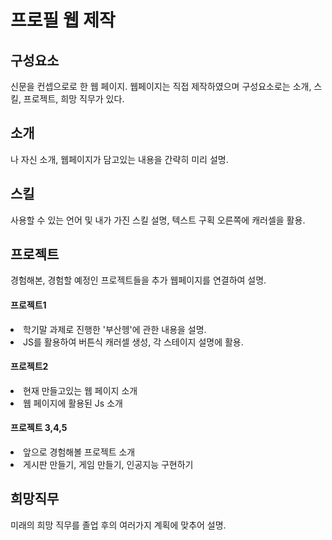 <h1>프로필 웹 제작</h1>
  <h2>구성요소</h2>
  <p>신문을 컨셉으로로 한 웹 페이지. 웹페이지는 직접 제작하였으며 구성요소로는 소개, 스킬, 프로젝트, 희망 직무가 있다.</p>
  <h2>소개</h2>
  <p>나 자신 소개, 웹페이지가 담고있는 내용을 간략히 미리 설명.</p></p>
  <h2>스킬</h2>  
  <p>사용할 수 있는 언어 및 내가 가진 스킬 설명, 텍스트 구획 오른쪽에 캐러셀을 활용.</p>
  <h2>프로젝트</h2>
  <p>경험해본, 경험할 예정인 프로젝트들을 추가 웹페이지를 연결하여 설명.</p>
  <h4>프로젝트1</h4>
  <li>학기말 과제로 진행한 '부산헹'에 관한 내용을 설명.</li>
  <li>JS를 활용하여 버튼식 캐러셀 생성, 각 스테이지 설명에 활용.</li>
  <h4>프로젝트2</h4>
  <li>현재 만들고있는 웹 페이지 소개</li>
  <li>웹 페이지에 활용된 Js 소개</li>
  <h4>프로젝트 3,4,5</h4>
  <li>앞으로 경험해볼 프로젝트 소개</li>
  <li>게시판 만들기, 게임 만들기, 인공지능 구현하기</li>
  <h2>희망직무</h2>
  <P>미래의 희망 직무를 졸업 후의 여러가지 계획에 맞추어 설명.</P>
